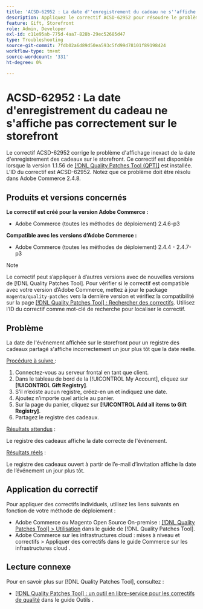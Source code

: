 ```yaml
---
title: 'ACSD-62952 : La date d''enregistrement du cadeau ne s''affiche pas correctement sur le storefront'
description: Appliquez le correctif ACSD-62952 pour résoudre le problème d'Adobe Commerce où la date d'enregistrement du cadeau est affichée de manière incorrecte sur le storefront.
feature: Gift, Storefront
role: Admin, Developer
exl-id: c11e95ab-775d-4aa7-828b-29ec52685d47
type: Troubleshooting
source-git-commit: 7fdb02a6d89d50ea593c5fd99d78101f89198424
workflow-type: tm+mt
source-wordcount: '331'
ht-degree: 0%

---
```


# ACSD-62952 : La date d&#39;enregistrement du cadeau ne s&#39;affiche pas correctement sur le storefront

Le correctif ACSD-62952 corrige le problème d&#39;affichage inexact de la date d&#39;enregistrement des cadeaux sur le storefront. Ce correctif est disponible lorsque la version 1.1.56 de [[!DNL Quality Patches Tool (QPT)]](/help/tools/quality-patches-tool/quality-patches-tool-to-self-serve-quality-patches.md) est installée. L’ID du correctif est ACSD-62952. Notez que ce problème doit être résolu dans Adobe Commerce 2.4.8.

## Produits et versions concernés

**Le correctif est créé pour la version Adobe Commerce :**

* Adobe Commerce (toutes les méthodes de déploiement) 2.4.6-p3

**Compatible avec les versions d’Adobe Commerce :**

* Adobe Commerce (toutes les méthodes de déploiement) 2.4.4 - 2.4.7-p3

>[!NOTE]
>
>Le correctif peut s’appliquer à d’autres versions avec de nouvelles versions de [!DNL Quality Patches Tool]. Pour vérifier si le correctif est compatible avec votre version d’Adobe Commerce, mettez à jour le package `magento/quality-patches` vers la dernière version et vérifiez la compatibilité sur la page [[!DNL Quality Patches Tool] : Rechercher des correctifs](https://experienceleague.adobe.com/tools/commerce-quality-patches/index.html?lang=fr). Utilisez l’ID du correctif comme mot-clé de recherche pour localiser le correctif.

## Problème

La date de l&#39;événement affichée sur le storefront pour un registre des cadeaux partagé s&#39;affiche incorrectement un jour plus tôt que la date réelle.

<u>Procédure à suivre </u> :

1. Connectez-vous au serveur frontal en tant que client.
1. Dans le tableau de bord de la [!UICONTROL My Account], cliquez sur **[!UICONTROL Gift Registry]**.
1. S’il n’existe aucun registre, créez-en un et indiquez une date.
1. Ajoutez n’importe quel article au panier.
1. Sur la page du panier, cliquez sur **[!UICONTROL Add all items to Gift Registry]**.
1. Partagez le registre des cadeaux.

<u>Résultats attendus</u> :

Le registre des cadeaux affiche la date correcte de l&#39;événement.

<u>Résultats réels</u> :

Le registre des cadeaux ouvert à partir de l’e-mail d’invitation affiche la date de l’événement un jour plus tôt.

## Application du correctif

Pour appliquer des correctifs individuels, utilisez les liens suivants en fonction de votre méthode de déploiement :

* Adobe Commerce ou Magento Open Source On-premise : [[!DNL Quality Patches Tool] > Utilisation](/help/tools/quality-patches-tool/usage.md) dans le guide de [!DNL Quality Patches Tool].
* Adobe Commerce sur les infrastructures cloud : mises à niveau et correctifs > Appliquer des correctifs dans le guide Commerce sur les infrastructures cloud .

## Lecture connexe

Pour en savoir plus sur [!DNL Quality Patches Tool], consultez :

* [[!DNL Quality Patches Tool] : un outil en libre-service pour les correctifs de qualité](/help/tools/quality-patches-tool/quality-patches-tool-to-self-serve-quality-patches.md) dans le guide Outils .
